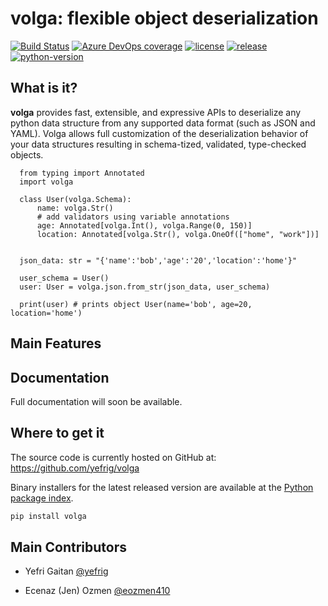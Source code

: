# volga: flexible object deserialization

[![Build Status]][build] [![Azure DevOps coverage]][Azure coverage url] [![license]][license-file] [![release]][releases] [![python-version]][pypi]

[Build Status]: https://dev.azure.com/yefrigaitan/volga/_apis/build/status/yefrig.volga?branchName=main
[build]: https://dev.azure.com/yefrigaitan/volga/_build/latest?definitionId=5&branchName=main

[Azure DevOps coverage]: https://img.shields.io/azure-devops/coverage/yefrigaitan/volga/5
[Azure coverage url]: https://dev.azure.com/yefrigaitan/volga/_build/latest?definitionId=5&branchName=main

[license]: https://img.shields.io/github/license/yefrig/volga
[license-file]: https://github.com/yefrig/volga/blob/main/LICENSE

[release]: https://img.shields.io/github/v/release/yefrig/volga?include_prereleases&sort=semver
[releases]: https://github.com/yefrig/volga/releases

[python-version]: https://img.shields.io/pypi/pyversions/volga
[pypi]: https://pypi.org/project/volga/

## What is it?
**volga** provides fast, extensible, and expressive APIs
to deserialize any python data structure from any supported data format
(such as JSON and YAML). Volga allows full customization of the deserialization 
behavior of your data structures resulting in schema-tized, validated, type-checked 
objects.

```python3
  from typing import Annotated
  import volga
  
  class User(volga.Schema):
      name: volga.Str()
      # add validators using variable annotations
      age: Annotated[volga.Int(), volga.Range(0, 150)]
      location: Annotated[volga.Str(), volga.OneOf(["home", "work"])]
 
   
  json_data: str = "{'name':'bob','age':'20','location':'home'}"
  
  user_schema = User()
  user: User = volga.json.from_str(json_data, user_schema)
  
  print(user) # prints object User(name='bob', age=20, location='home')
```

## Main Features


## Documentation

Full documentation will soon be available.

## Where to get it
The source code is currently hosted on GitHub at:
https://github.com/yefrig/volga

Binary installers for the latest released version are available at the [Python
package index](https://pypi.org/project/volga).

```sh
pip install volga
```

## Main Contributors

- Yefri Gaitan [@yefrig](https://github.com/yefrig)

- Ecenaz (Jen) Ozmen [@eozmen410](https://github.com/eozmen410)
